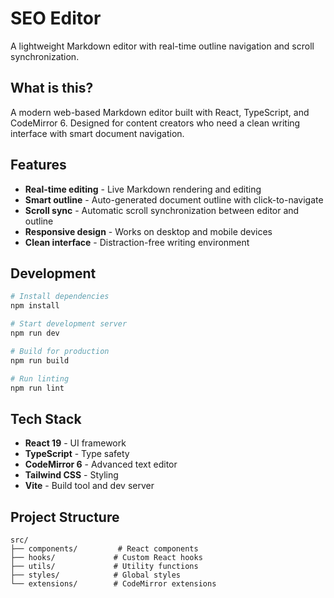 # SEO Editor

A lightweight Markdown editor with real-time outline navigation and scroll synchronization.

## What is this?

A modern web-based Markdown editor built with React, TypeScript, and CodeMirror 6. Designed for content creators who need a clean writing interface with smart document navigation.

## Features

- **Real-time editing** - Live Markdown rendering and editing
- **Smart outline** - Auto-generated document outline with click-to-navigate
- **Scroll sync** - Automatic scroll synchronization between editor and outline
- **Responsive design** - Works on desktop and mobile devices
- **Clean interface** - Distraction-free writing environment

## Development

```bash
# Install dependencies
npm install

# Start development server
npm run dev

# Build for production
npm run build

# Run linting
npm run lint
```

## Tech Stack

- **React 19** - UI framework
- **TypeScript** - Type safety
- **CodeMirror 6** - Advanced text editor
- **Tailwind CSS** - Styling
- **Vite** - Build tool and dev server

## Project Structure

```
src/
├── components/         # React components
├── hooks/             # Custom React hooks
├── utils/             # Utility functions
├── styles/            # Global styles
└── extensions/        # CodeMirror extensions
```